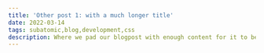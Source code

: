 ```yaml
---
title: 'Other post 1: with a much longer title'
date: 2022-03-14
tags: subatomic,blog,development,css
description: Where we pad our blogpost with enough content for it to be a feasible test of blog theme
---
```


